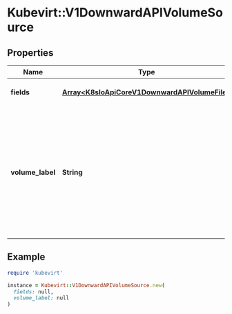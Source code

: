 # Kubevirt::V1DownwardAPIVolumeSource

## Properties

| Name | Type | Description | Notes |
| ---- | ---- | ----------- | ----- |
| **fields** | [**Array&lt;K8sIoApiCoreV1DownwardAPIVolumeFile&gt;**](K8sIoApiCoreV1DownwardAPIVolumeFile.md) | Fields is a list of downward API volume file | [optional] |
| **volume_label** | **String** | The volume label of the resulting disk inside the VMI. Different bootstrapping mechanisms require different values. Typical values are \&quot;cidata\&quot; (cloud-init), \&quot;config-2\&quot; (cloud-init) or \&quot;OEMDRV\&quot; (kickstart). | [optional] |

## Example

```ruby
require 'kubevirt'

instance = Kubevirt::V1DownwardAPIVolumeSource.new(
  fields: null,
  volume_label: null
)
```

